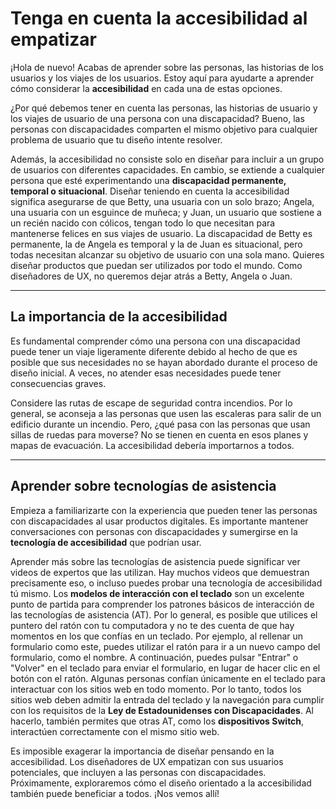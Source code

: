 # Tenga en cuenta la accesibilidad al empatizar

¡Hola de nuevo! Acabas de aprender sobre las personas, las historias de los usuarios y los viajes de los usuarios. Estoy aquí para ayudarte a aprender cómo considerar la **accesibilidad** en cada una de estas opciones.

¿Por qué debemos tener en cuenta las personas, las historias de usuario y los viajes de usuario de una persona con una discapacidad? Bueno, las personas con discapacidades comparten el mismo objetivo para cualquier problema de usuario que tu diseño intente resolver.

Además, la accesibilidad no consiste solo en diseñar para incluir a un grupo de usuarios con diferentes capacidades. En cambio, se extiende a cualquier persona que esté experimentando una **discapacidad permanente, temporal o situacional**. Diseñar teniendo en cuenta la accesibilidad significa asegurarse de que Betty, una usuaria con un solo brazo; Angela, una usuaria con un esguince de muñeca; y Juan, un usuario que sostiene a un recién nacido con cólicos, tengan todo lo que necesitan para mantenerse felices en sus viajes de usuario. La discapacidad de Betty es permanente, la de Angela es temporal y la de Juan es situacional, pero todas necesitan alcanzar su objetivo de usuario con una sola mano. Quieres diseñar productos que puedan ser utilizados por todo el mundo. Como diseñadores de UX, no queremos dejar atrás a Betty, Angela o Juan.

---

## La importancia de la accesibilidad

Es fundamental comprender cómo una persona con una discapacidad puede tener un viaje ligeramente diferente debido al hecho de que es posible que sus necesidades no se hayan abordado durante el proceso de diseño inicial. A veces, no atender esas necesidades puede tener consecuencias graves.

Considere las rutas de escape de seguridad contra incendios. Por lo general, se aconseja a las personas que usen las escaleras para salir de un edificio durante un incendio. Pero, ¿qué pasa con las personas que usan sillas de ruedas para moverse? No se tienen en cuenta en esos planes y mapas de evacuación. La accesibilidad debería importarnos a todos.

---

## Aprender sobre tecnologías de asistencia

Empieza a familiarizarte con la experiencia que pueden tener las personas con discapacidades al usar productos digitales. Es importante mantener conversaciones con personas con discapacidades y sumergirse en la **tecnología de accesibilidad** que podrían usar.

Aprender más sobre las tecnologías de asistencia puede significar ver videos de expertos que las utilizan. Hay muchos videos que demuestran precisamente eso, o incluso puedes probar una tecnología de accesibilidad tú mismo. Los **modelos de interacción con el teclado** son un excelente punto de partida para comprender los patrones básicos de interacción de las tecnologías de asistencia (AT). Por lo general, es posible que utilices el puntero del ratón con tu computadora y no te des cuenta de que hay momentos en los que confías en un teclado. Por ejemplo, al rellenar un formulario como este, puedes utilizar el ratón para ir a un nuevo campo del formulario, como el nombre. A continuación, puedes pulsar "Entrar" o "Volver" en el teclado para enviar el formulario, en lugar de hacer clic en el botón con el ratón. Algunas personas confían únicamente en el teclado para interactuar con los sitios web en todo momento. Por lo tanto, todos los sitios web deben admitir la entrada del teclado y la navegación para cumplir con los requisitos de la **Ley de Estadounidenses con Discapacidades**. Al hacerlo, también permites que otras AT, como los **dispositivos Switch**, interactúen correctamente con el mismo sitio web.

Es imposible exagerar la importancia de diseñar pensando en la accesibilidad. Los diseñadores de UX empatizan con sus usuarios potenciales, que incluyen a las personas con discapacidades. Próximamente, exploraremos cómo el diseño orientado a la accesibilidad también puede beneficiar a todos. ¡Nos vemos allí!
